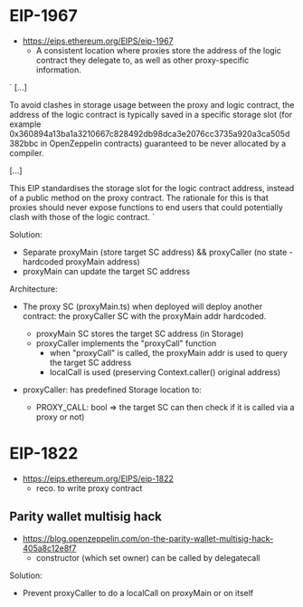 # EIP-1967

* https://eips.ethereum.org/EIPS/eip-1967
  * A consistent location where proxies store the address of the logic contract they delegate to, as well as other proxy-specific information.

`
[...]

To avoid clashes in storage usage between the proxy and logic contract, the address of the logic contract is typically 
saved in a specific storage slot (for example 0x360894a13ba1a3210667c828492db98dca3e2076cc3735a920a3ca505d382bbc in OpenZeppelin contracts) 
guaranteed to be never allocated by a compiler.

[...]

This EIP standardises the storage slot for the logic contract address, instead of a public method on the proxy contract. 
The rationale for this is that proxies should never expose functions to end users that could potentially clash 
with those of the logic contract.
`

Solution:

* Separate proxyMain (store target SC address) && proxyCaller (no state - hardcoded proxyMain address)
* proxyMain can update the target SC address

Architecture:

* The proxy SC (proxyMain.ts) when deployed will deploy another contract: the proxyCaller SC with the proxyMain addr hardcoded.
  * proxyMain SC stores the target SC address (in Storage)
  * proxyCaller implements the "proxyCall" function
    * when "proxyCall" is called, the proxyMain addr is used to query the target SC address
    * localCall is used (preserving Context.caller() original address)

* proxyCaller: has predefined Storage location to:
  * PROXY_CALL: bool => the target SC can then check if it is called via a proxy or not)

# EIP-1822 

* https://eips.ethereum.org/EIPS/eip-1822
  * reco. to write proxy contract

## Parity wallet multisig hack 

* https://blog.openzeppelin.com/on-the-parity-wallet-multisig-hack-405a8c12e8f7
  * constructor (which set owner) can be called by delegatecall 

Solution:
* Prevent proxyCaller to do a localCall on proxyMain or on itself
